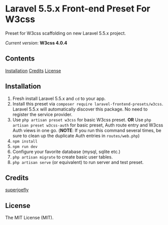 # Laravel 5.5.x Front-end Preset For W3css

Preset for W3css scaffolding on new Laravel 5.5.x project.

*Current version*: **W3css 4.0.4**

## Contents

[Installation](#installation)
[Credits](#credits)
[License](#license)

## Installation

1. Fresh install Laravel 5.5.x and `cd` to your app.
2. Install this preset via `composer require laravel-frontend-presets/w3css`. Laravel 5.5.x will automatically discover this package. No need to register the service provider.
3. Use `php artisan preset w3css` for basic W3css preset. **OR** Use `php artisan preset w3css-auth` for basic preset, Auth route entry and W3css Auth views in one go. (**NOTE**: If you run this command several times, be sure to clean up the duplicate Auth entries in `routes/web.php`)
4. `npm install`
5. `npm run dev`
6. Configure your favorite database (mysql, sqlite etc.)
7. `php artisan migrate` to create basic user tables.
8. `php artisan serve` (or equivalent) to run server and test preset.

## Credits

[superjoefly](https://github.com/superjoefly)

## License

The MIT License (MIT).
